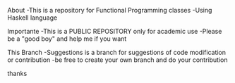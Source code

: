 About
-This is a repository for Functional Programming classes
-Using Haskell language

Importante
-This is a PUBLIC REPOSITORY only for academic use
-Please be a "good boy" and help me if you want

This Branch
-Suggestions is a branch for suggestions of code modification or contribution
-be free to create your own branch and do your contribution

thanks
